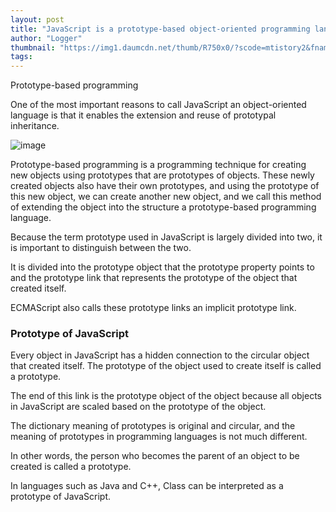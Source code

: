 ```yaml
---
layout: post
title: "JavaScript is a prototype-based object-oriented programming language."
author: "Logger"
thumbnail: "https://img1.daumcdn.net/thumb/R750x0/?scode=mtistory2&fname=https%3A%2F%2Ft1.daumcdn.net%2Fcfile%2Ftistory%2F243DBC4F5694975A22"
tags: 
---
```



Prototype-based programming

One of the most important reasons to call JavaScript an object-oriented language is that it enables the extension and reuse of prototypal inheritance.

![image](https://t1.daumcdn.net/cfile/tistory/243DBC4F5694975A22)

Prototype-based programming is a programming technique for creating new objects using prototypes that are prototypes of objects. These newly created objects also have their own prototypes, and using the prototype of this new object, we can create another new object, and we call this method of extending the object into the structure a prototype-based programming language.

Because the term prototype used in JavaScript is largely divided into two, it is important to distinguish between the two.

It is divided into the prototype object that the prototype property points to and the prototype link that represents the prototype of the object that created itself.

ECMAScript also calls these prototype links an implicit prototype link.

### Prototype of JavaScript

Every object in JavaScript has a hidden connection to the circular object that created itself. The prototype of the object used to create itself is called a prototype.

The end of this link is the prototype object of the object because all objects in JavaScript are scaled based on the prototype of the object.

The dictionary meaning of prototypes is original and circular, and the meaning of prototypes in programming languages is not much different.

In other words, the person who becomes the parent of an object to be created is called a prototype.

In languages such as Java and C++, Class can be interpreted as a prototype of JavaScript.